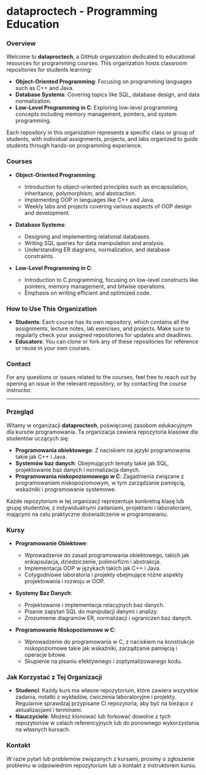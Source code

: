 # dataproctech - Programming Education

### Overview

Welcome to **dataproctech**, a GitHub organization dedicated to educational resources for programming courses. This organization hosts classroom repositories for students learning:

- **Object-Oriented Programming**: Focusing on programming languages such as C++ and Java.
- **Database Systems**: Covering topics like SQL, database design, and data normalization.
- **Low-Level Programming in C**: Exploring low-level programming concepts including memory management, pointers, and system programming.

Each repository in this organization represents a specific class or group of students, with individual assignments, projects, and labs organized to guide students through hands-on programming experience.

### Courses

- **Object-Oriented Programming**: 
  - Introduction to object-oriented principles such as encapsulation, inheritance, polymorphism, and abstraction.
  - Implementing OOP in languages like C++ and Java.
  - Weekly labs and projects covering various aspects of OOP design and development.

- **Database Systems**:
  - Designing and implementing relational databases.
  - Writing SQL queries for data manipulation and analysis.
  - Understanding ER diagrams, normalization, and database constraints.
  
- **Low-Level Programming in C**:
  - Introduction to C programming, focusing on low-level constructs like pointers, memory management, and bitwise operations.
  - Emphasis on writing efficient and optimized code.

### How to Use This Organization

- **Students**: Each course has its own repository, which contains all the assignments, lecture notes, lab exercises, and projects. Make sure to regularly check your assigned repositories for updates and deadlines.
- **Educators**: You can clone or fork any of these repositories for reference or reuse in your own courses.

### Contact

For any questions or issues related to the courses, feel free to reach out by opening an issue in the relevant repository, or by contacting the course instructor.

---

### Przegląd

Witamy w organizacji **dataproctech**, poświęconej zasobom edukacyjnym dla kursów programowania. Ta organizacja zawiera repozytoria klasowe dla studentów uczących się:

- **Programowania obiektowego**: Z naciskiem na języki programowania takie jak C++ i Java.
- **Systemów baz danych**: Obejmujących tematy takie jak SQL, projektowanie baz danych i normalizacja danych.
- **Programowania niskopoziomowego w C**: Zagadnienia związane z programowaniem niskopoziomowym, w tym zarządzanie pamięcią, wskaźniki i programowanie systemowe.

Każde repozytorium w tej organizacji reprezentuje konkretną klasę lub grupę studentów, z indywidualnymi zadaniami, projektami i laboratoriami, mającymi na celu praktyczne doświadczenie w programowaniu.

### Kursy

- **Programowanie Obiektowe**:
  - Wprowadzenie do zasad programowania obiektowego, takich jak enkapsulacja, dziedziczenie, polimorfizm i abstrakcja.
  - Implementacja OOP w językach takich jak C++ i Java.
  - Cotygodniowe laboratoria i projekty obejmujące różne aspekty projektowania i rozwoju w OOP.

- **Systemy Baz Danych**:
  - Projektowanie i implementacja relacyjnych baz danych.
  - Pisanie zapytań SQL do manipulacji danymi i analizy.
  - Zrozumienie diagramów ER, normalizacji i ograniczeń baz danych.

- **Programowanie Niskopoziomowe w C**:
  - Wprowadzenie do programowania w C, z naciskiem na konstrukcje niskopoziomowe takie jak wskaźniki, zarządzanie pamięcią i operacje bitowe.
  - Skupienie na pisaniu efektywnego i zoptymalizowanego kodu.

### Jak Korzystać z Tej Organizacji

- **Studenci**: Każdy kurs ma własne repozytorium, które zawiera wszystkie zadania, notatki z wykładów, ćwiczenia laboratoryjne i projekty. Regularnie sprawdzaj przypisane Ci repozytoria, aby być na bieżąco z aktualizacjami i terminami.
- **Nauczyciele**: Możesz klonować lub forkować dowolne z tych repozytoriów w celach referencyjnych lub do ponownego wykorzystania na własnych kursach.

### Kontakt

W razie pytań lub problemów związanych z kursami, prosimy o zgłoszenie problemu w odpowiednim repozytorium lub o kontakt z instruktorem kursu.
